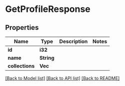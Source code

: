 # GetProfileResponse

## Properties

Name | Type | Description | Notes
------------ | ------------- | ------------- | -------------
**id** | **i32** |  | 
**name** | **String** |  | 
**collections** | **Vec<i32>** |  | 

[[Back to Model list]](../README.md#documentation-for-models) [[Back to API list]](../README.md#documentation-for-api-endpoints) [[Back to README]](../README.md)


